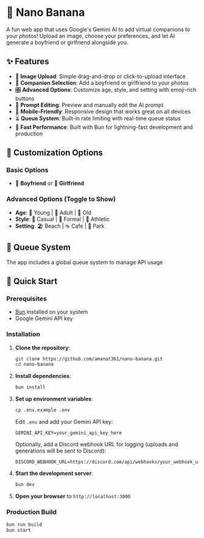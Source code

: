 # 🍌 Nano Banana

A fun web app that uses Google's Gemini AI to add virtual companions to your photos! Upload an image, choose your preferences, and let AI generate a boyfriend or girlfriend alongside you.

## ✨ Features

- 📸 **Image Upload**: Simple drag-and-drop or click-to-upload interface
- 👫 **Companion Selection**: Add a boyfriend or girlfriend to your photos
- 🎛️ **Advanced Options**: Customize age, style, and setting with emoji-rich buttons
- 📝 **Prompt Editing**: Preview and manually edit the AI prompt
- 📱 **Mobile-Friendly**: Responsive design that works great on all devices
- ⏳ **Queue System**: Built-in rate limiting with real-time queue status
- 🚀 **Fast Performance**: Built with Bun for lightning-fast development and production

## 🎨 Customization Options

### Basic Options
- 👨 **Boyfriend** or 👩 **Girlfriend**

### Advanced Options (Toggle to Show)
- **Age**: 🧒 Young | 🧑 Adult | 👴 Old
- **Style**: 👕 Casual | 👔 Formal | 🏃 Athletic  
- **Setting**: 🏖️ Beach | ☕ Cafe | 🌳 Park

## 🚦 Queue System

The app includes a global queue system to manage API usage

## 🚀 Quick Start

### Prerequisites
- [Bun](https://bun.sh/) installed on your system
- Google Gemini API key

### Installation

1. **Clone the repository**:
   ```bash
   git clone https://github.com/amanat361/nano-banana.git
   cd nano-banana
   ```

2. **Install dependencies**:
   ```bash
   bun install
   ```

3. **Set up environment variables**:
   ```bash
   cp .env.example .env
   ```
   
   Edit `.env` and add your Gemini API key:
   ```
   GEMINI_API_KEY=your_gemini_api_key_here
   ```
   
   Optionally, add a Discord webhook URL for logging (uploads and generations will be sent to Discord):
   ```
   DISCORD_WEBHOOK_URL=https://discord.com/api/webhooks/your_webhook_url_here
   ```

4. **Start the development server**:
   ```bash
   bun dev
   ```

5. **Open your browser** to `http://localhost:3000`

### Production Build

```bash
bun run build
bun start
```